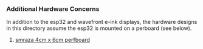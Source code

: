 ### Additional Hardware Concerns

In addition to the esp32 and wavefront e-ink displays, the hardware designs in this directory
assume the esp32 is mounted on a perboard (see below).

1. [smraza 4cm x 6cm perfboard](https://www.amazon.com/gp/product/B07NM68FXK)

